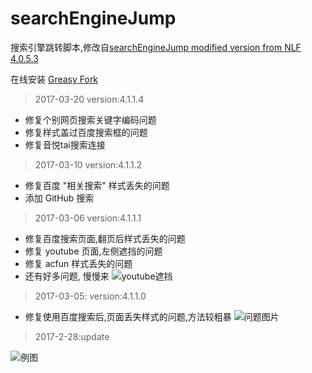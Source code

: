 # searchEngineJump
搜索引擎跳转脚本,修改自[searchEngineJump modified version from NLF 4.0.5.3](https://greasyfork.org/zh-CN/scripts/18315-searchenginejump-modified-version-from-nlf)

在线安装 [Greasy Fork](https://greasyfork.org/zh-CN/scripts/27752-searchenginejump)

>2017-03-20 version:4.1.1.4
- 修复个别网页搜索关键字编码问题
- 修复样式盖过百度搜索框的问题
- 修复音悦tai搜索连接

> 2017-03-10 version:4.1.1.2
- 修复百度 "相关搜索" 样式丢失的问题
- 添加 GitHub 搜索
>


> 2017-03-06 version:4.1.1.1

- 修复百度搜索页面,翻页后样式丢失的问题
- 修复 youtube 页面,左侧遮挡的问题
- 修复 acfun 样式丢失的问题
- 还有好多问题, 慢慢来
![youtube遮挡](http://odp4cbmbx.bkt.clouddn.com/youtube3-6.png)


> 2017-03-05: version:4.1.1.0
- 修复使用百度搜索后,页面丢失样式的问题,方法较粗暴
![问题图片](http://odp4cbmbx.bkt.clouddn.com/%E9%97%AE%E9%A2%98.png)


> 2017-2-28:update

![例图](http://odp4cbmbx.bkt.clouddn.com/searchEngineJump.png)
